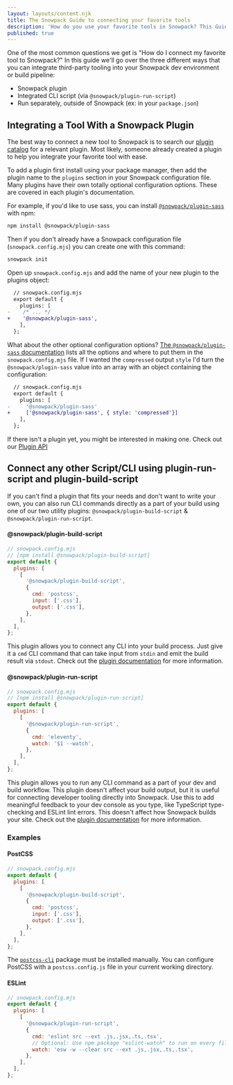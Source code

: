 ```yaml
---
layout: layouts/content.njk
title: The Snowpack Guide to connecting your favorite tools
description: 'How do you use your favorite tools in Snowpack? This Guide will help you get started'
published: true
---
```


One of the most common questions we get is "How do I connect my favorite tool to Snowpack?" In this guide we'll go over the three different ways that you can integrate third-party tooling into your Snowpack dev environment or build pipeline:

- Snowpack plugin
- Integrated CLI script (via `@snowpack/plugin-run-script`)
- Run separately, outside of Snowpack (ex: in your `package.json`)

## Integrating a Tool With a Snowpack Plugin

The best way to connect a new tool to Snowpack is to search our [plugin catalog](/plugins) for a relevant plugin. Most likely, someone already created a plugin to help you integrate your favorite tool with ease.

To add a plugin first install using your package manager, then add the plugin name to the `plugins` section in your Snowpack configuration file. Many plugins have their own totally optional configuration options. These are covered in each plugin's documentation.

For example, if you'd like to use sass, you can install [`@snowpack/plugin-sass`
](https://www.npmjs.com/package/@snowpack/plugin-sass) with npm:

```bash
npm install @snowpack/plugin-sass
```

Then if you don't already have a Snowpack configuration file (`snowpack.config.mjs`) you can create one with this command:

```bash
snowpack init
```

Open up `snowpack.config.mjs` and add the name of your new plugin to the plugins object:

```diff
  // snowpack.config.mjs
  export default {
    plugins: [
-    /* ... */
+    '@snowpack/plugin-sass',
    ],
  };
```

What about the other optional configuration options? [The `@snowpack/plugin-sass` documentation](https://github.com/snowpackjs/snowpack/tree/main/plugins/plugin-sass) lists all the options and where to put them in the `snowpack.config.mjs` file. If I wanted the `compressed` output `style` I'd turn the `@snowpack/plugin-sass` value into an array with an object containing the configuration:

```diff
  // snowpack.config.mjs
  export default {
    plugins: [
-     '@snowpack/plugin-sass'
+     ['@snowpack/plugin-sass', { style: 'compressed'}]
    ],
  };
```

If there isn't a plugin yet, you might be interested in making one. Check out our [Plugin API](/reference/plugins)

## Connect any other Script/CLI using plugin-run-script and plugin-build-script

If you can't find a plugin that fits your needs and don't want to write your own, you can also run CLI commands directly as a part of your build using one of our two utility plugins: `@snowpack/plugin-build-script` & `@snowpack/plugin-run-script`.

#### @snowpack/plugin-build-script

```js
// snowpack.config.mjs
// [npm install @snowpack/plugin-build-script]
export default {
  plugins: [
    [
      '@snowpack/plugin-build-script',
      {
        cmd: 'postcss',
        input: ['.css'],
        output: ['.css'],
      },
    ],
  ],
};
```

This plugin allows you to connect any CLI into your build process. Just give it a `cmd` CLI command that can take input from `stdin` and emit the build result via `stdout`. Check out the [plugin documentation](https://github.com/snowpackjs/snowpack/tree/main/plugins/plugin-build-script) for more information.

#### @snowpack/plugin-run-script

```js
// snowpack.config.mjs
// [npm install @snowpack/plugin-run-script]
export default {
  plugins: [
    [
      '@snowpack/plugin-run-script',
      {
        cmd: 'eleventy',
        watch: '$1 --watch',
      },
    ],
  ],
};
```

This plugin allows you to run any CLI command as a part of your dev and build workflow. This plugin doesn't affect your build output, but it is useful for connecting developer tooling directly into Snowpack. Use this to add meaningful feedback to your dev console as you type, like TypeScript type-checking and ESLint lint errors. This doesn't affect how Snowpack builds your site. Check out the [plugin documentation](https://github.com/snowpackjs/snowpack/tree/main/plugins/plugin-run-script) for more information.

### Examples

#### PostCSS

```js
// snowpack.config.mjs
export default {
  plugins: [
    [
      '@snowpack/plugin-build-script',
      {
        cmd: 'postcss',
        input: ['.css'],
        output: ['.css'],
      },
    ],
  ],
};
```

The [`postcss-cli`](https://github.com/postcss/postcss-cli) package must be installed manually. You can configure PostCSS with a `postcss.config.js` file in your current working directory.

#### ESLint

```js
// snowpack.config.mjs
export default {
  plugins: [
    [
      '@snowpack/plugin-run-script',
      {
        cmd: 'eslint src --ext .js,.jsx,.ts,.tsx',
        // Optional: Use npm package "eslint-watch" to run on every file change
        watch: 'esw -w --clear src --ext .js,.jsx,.ts,.tsx',
      },
    ],
  ],
};
```
